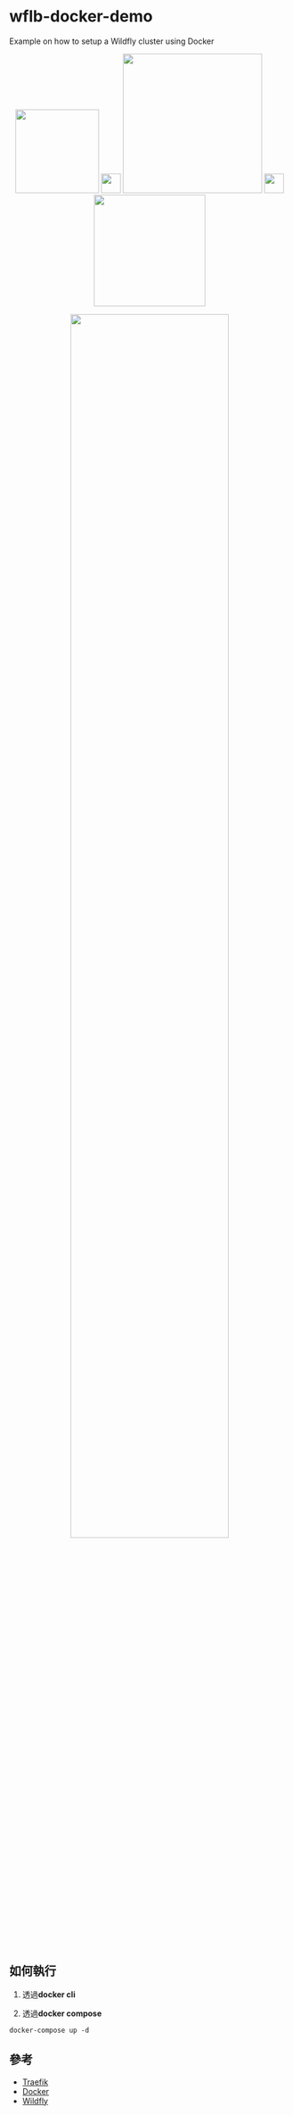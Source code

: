 # wflb-docker-demo
Example on how to setup a Wildfly cluster using Docker
<p align="center">
<img src="https://d33wubrfki0l68.cloudfront.net/e29410f43273a18d40e1bd6e41641f5afdfc8057/eb7ca/traefik.logo.png" width="150px"/>
<img src="https://upload.wikimedia.org/wikipedia/commons/thumb/c/ce/Plus_font_awesome.svg/2000px-Plus_font_awesome.svg.png" width="35px"/>
<img src="https://www.shadowandy.net/wp/wp-content/uploads/docker.png" width="250px"/>
<img src="https://upload.wikimedia.org/wikipedia/commons/thumb/c/ce/Plus_font_awesome.svg/2000px-Plus_font_awesome.svg.png" width="35px"/>
<img src="https://ms-vsts.gallerycdn.vsassets.io/extensions/ms-vsts/jboss-wildfly-management-extension/0.112.1/1485289762175/Microsoft.VisualStudio.Services.Icons.Default" width="200px"/>
</p>
<p align="center">
    <img src="https://docs.traefik.io/img/architecture.png" width="75%"/>
</p>

## 如何執行
1. 透過**docker cli**

2. 透過**docker compose**  
```
docker-compose up -d
```

## 參考
* [Traefik](https://traefik.io/)  
* [Docker](https://www.google.com.tw/url?sa=t&rct=j&q=&esrc=s&source=web&cd=1&cad=rja&uact=8&ved=0ahUKEwii842D5NvYAhVDVLwKHSgJA1QQFggmMAA&url=https%3A%2F%2Fwww.docker.com%2F&usg=AOvVaw3p9e1qPvdfjCrUwPYAhUlS)  
* [Wildfly](http://wildfly.org/)  

